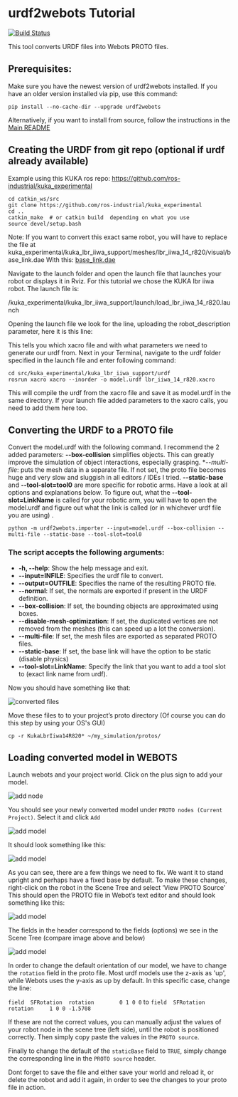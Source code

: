# urdf2webots Tutorial

[![Build Status](https://travis-ci.com/cyberbotics/urdf2webots.svg?branch=master)](https://travis-ci.com/cyberbotics/urdf2webots)

This tool converts URDF files into Webots PROTO files.

## Prerequisites:
Make sure you have the newest version of urdf2webots installed. If you have an older version installed via pip, use this command:

```
pip install --no-cache-dir --upgrade urdf2webots
```

Alternatively, if you want to install from source, follow the instructions in the [Main README](../README.md)

## Creating the URDF from git repo (optional if urdf already available)

Example using this KUKA ros repo:
https://github.com/ros-industrial/kuka_experimental

```
cd catkin_ws/src
git clone https://github.com/ros-industrial/kuka_experimental
cd ..
catkin_make  # or catkin build  depending on what you use
source devel/setup.bash
```
Note: If you want to convert this exact same robot, you will have to replace the file at
kuka_experimental/kuka_lbr_iiwa_support/meshes/lbr_iiwa_14_r820/visual/base_link.dae
With this:
[base_link.dae](https://drive.google.com/file/d/1J0dVuDOW7k3wa6Gj0vpjKzlNMzQHOAfD/view?usp=sharing)


Navigate to the launch folder and open the launch file that launches your robot or displays it in Rviz. For this tutorial we chose the KUKA lbr iiwa robot. The launch file is:

/kuka_experimental/kuka_lbr_iiwa_support/launch/load_lbr_iiwa_14_r820.launch

Opening the launch file we look for the line, uploading the robot_description parameter, here it is this line:

<param name="robot_description" command="$(find xacro)/xacro.py '$(find kuka_lbr_iiwa_support)/urdf/lbr_iiwa_14_r820.xacro'" />

This tells you which xacro file and with what parameters we need to generate our urdf from.
Next in your Terminal, navigate to the urdf folder specified in the launch file and enter following command:

```
cd src/kuka_experimental/kuka_lbr_iiwa_support/urdf
rosrun xacro xacro --inorder -o model.urdf lbr_iiwa_14_r820.xacro
```
This will compile the urdf from the xacro file and save it as model.urdf in the same directory. If your launch file added parameters to the xacro calls, you need to add them here too.

## Converting the URDF to a PROTO file

Convert the model.urdf with the following command. I recommend the 2 added parameters:
**--box-collision** simplifies objects. This can greatly improve the simulation of object interactions, especially grasping.
**--multi-file*: puts the mesh data in a separate file. If not set, the proto file becomes huge and very slow and sluggish in all editors / IDEs I tried.
**--static-base** and **--tool-slot=tool0** are more specific for robotic arms. Have a look at all options and explanations below. To figure out, what the **--tool-slot=LinkName** is called for your robotic arm, you will have to open the model.urdf and figure out what the link is called (or in whichever urdf file you are using) .

```
python -m urdf2webots.importer --input=model.urdf --box-collision --multi-file --static-base --tool-slot=tool0
```

### The script accepts the following arguments:
  - **-h, --help**: Show the help message and exit.
  - **--input=INFILE**: Specifies the urdf file to convert.
  - **--output=OUTFILE**: Specifies the name of the resulting PROTO file.
  - **--normal**: If set, the normals are exported if present in the URDF definition.
  - **--box-collision**: If set, the bounding objects are approximated using boxes.
  - **--disable-mesh-optimization**: If set, the duplicated vertices are not removed from the meshes (this can speed up a lot the conversion).
  - **--multi-file**: If set, the mesh files are exported as separated PROTO files.
  - **--static-base**: If set, the base link will have the option to be static (disable physics)
  - **--tool-slot=LinkName**: Specify the link that you want to add a tool slot to (exact link name from urdf).


Now you should have something like that:

![converted files](./images/converted_files.png)

Move these files to to your project’s proto directory (Of course you can do this step by using your OS's GUI)

```
cp -r KukaLbrIiwa14R820* ~/my_simulation/protos/
```
## Loading converted model in WEBOTS

Launch webots and your project world. Click on the plus sign to add your model.

![add node](./images/webots_gui_1.png)

You should see your newly converted model under `PROTO nodes (Current Project)`.
Select it and click `Add`

![add model](./images/webots_gui_2.png)

It should look something like this:

![add model](./images/webots_robot_sideways.png)


As you can see, there are a few things we need to fix. We want it to stand upright and perhaps have a fixed base by default. To make these changes, right-click on the robot in the Scene Tree and select ‘View PROTO Source’ 
This should open the PROTO file in Webot’s text editor and should look something like this:

![add model](./images/kuka_proto.png)


The fields in the header correspond to the fields (options) we see in the Scene Tree (compare image above and below)

![add model](./images/kuka_scene_tree.png)

In order to change the default orientation of our model, we have to change the `rotation` field in the proto file. Most urdf models use the z-axis as 'up', while Webots uses the y-axis as up by default. In this specific case, change the line:

`field  SFRotation  rotation        0 1 0 0`
to
`field  SFRotation  rotation     1 0 0 -1.5708`

If these are not the correct values, you can manually adjust the values of your robot node in the scene tree (left side), until the robot is positioned correctly. Then simply copy paste the values in the `PROTO source`. 

Finally to change the default of the `staticBase` field to `TRUE`, simply change the corresponding line in the `PROTO source` header.

Dont forget to save the file and either save your world and reload it, or delete the robot and add it again, in order to see the changes to your proto file in action.